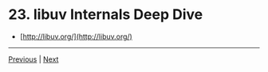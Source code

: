 # 23. libuv Internals Deep Dive

-   [http://libuv.org/](http://libuv.org/)


---

[Previous](./22_Node-Internals-Deep-Dive.md) | [Next](./24_Synchronous-vs-Asynchronous.md)

